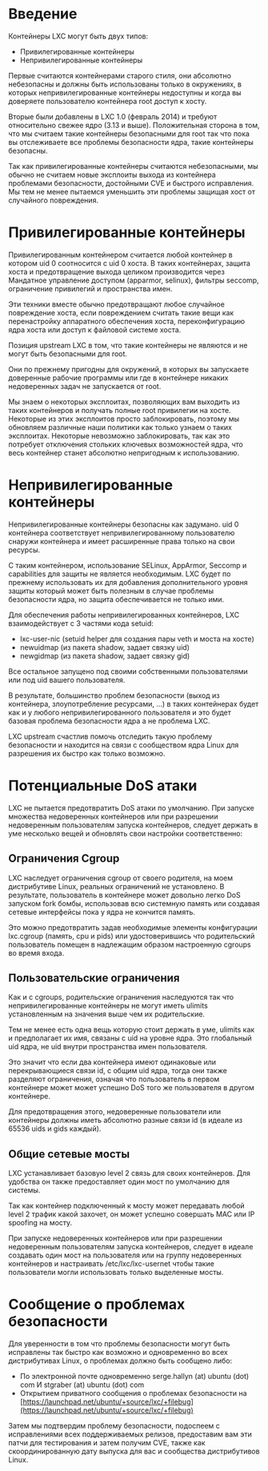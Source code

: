 # Введение
Контейнеры LXC могут быть двух типов:

 - Привилегированные контейнеры
 - Непривилегированные контейнеры

Первые считаются контейнерами старого стиля, они абсолютно небезопасны и должны быть использованы
только в окружениях, в которых непривилегированные контейнеры недоступны и когда вы доверяете
пользователю контейнера root доступ к хосту.

Вторые были добавлены в LXC 1.0 (февраль 2014) и требуют относительно свежее
ядро (3.13 и выше). Положительная сторона в том, что мы считаем такие контейнеры безопасными для root так что
пока вы отслеживаете все проблемы безопасности ядра, такие контейнеры безопасны.


Так как привилегированные контейнеры считаются небезопасными, мы обычно не считаем новые
эксплоиты выхода из контейнера проблемами безопасности, достойными CVE и быстрого исправления. Мы тем не менее пытаемся уменьшить эти
проблемы защищая хост от случайного повреждения.

# Привилегированные контейнеры
Привилегированным контейнером считается любой контейнер в котором uid 0 соотносится с uid 0 хоста.
В таких контейнерах, защита хоста и предотвращение выхода целиком производится через
Мандатное управление доступом (apparmor, selinux), фильтры seccomp, ограничение привилегий и пространства имен.

Эти техники вместе обычно предотвращают любое случайное повреждение	хоста,
если повреждением считать такие вещи как перенастройку аппаратного обеспечения хоста,
переконфигурацию ядра хоста или доступ к файловой системе хоста.

Позиция upstream LXC в том, что такие контейнеры не являются и не могут быть безопасными для root.

Они по прежнему пригодны для окружений, в которых вы запускаете доверенные рабочие программы
или где в контейнере никаких недоверенных задач не запускается от root.

Мы знаем о некоторых эксплоитах, позволяющих вам выходить из таких контейнеров и получать полные root привилегии на хосте.
Некоторые из этих эксплоитов просто заблокировать, поэтому мы обновляем различные наши политики как только узнаем о таких эксплоитах.
Некоторые невозможно заблокировать, так как это потребует отключения стольких ключевых возможностей ядра, что весь контейнер станет абсолютно непригодным к использованию.

# Непривилегированные контейнеры
Непривилегированные контейнеры безопасны как задумано. uid 0 контейнера соответствует непривилегированному пользователю снаружи контейнера
и имеет расширенные права только на свои ресурсы.

С таким контейнером, использование SELinux, AppArmor, Seccomp и capabilities для защиты не является необходимым.
LXC будет по прежнему использовать их для добавления дополнительного уровня защиты который может быть полезным в случае
проблемы безопасности ядра, но защита обеспечивается не только ими.

Для обеспечения работы непривилегированных контейнеров, LXC взаимодействует с 3 частями кода setuid:

 - lxc-user-nic (setuid helper для создания пары veth и моста на хосте)
 - newuidmap (из пакета shadow, задает связку uid)
 - newgidmap (из пакета shadow, задает связку gid)

Все остальное запущено под своими собственными пользователями или под uid вашего пользователя.

В результате, большинство проблем безопасности (выход из контейнера, злоупотребление ресурсами, ...) в таких контейнерах будет как и
у любого непривилегированного пользователя и это будет базовая проблема безопасности ядра а не проблема LXC.

LXC upstream счастлив помочь отследить такую проблему безопасности и находится на связи с сообществом ядра Linux
для разрешения их быстро как только возможно.

# Потенциальные DoS атаки
LXC не пытается предотвратить DoS атаки по умолчанию. При запуске
множества недоверенных контейнеров или при разрешении недоверенным пользователям запуска
контейнеров, следует держать в уме несколько вещей и обновлять свои
настройки соответственно:

## Ограничения Cgroup
LXC наследует ограничения cgroup от своего родителя, на моем дистрибутиве Linux, реальных ограничений не установлено.
В результате, пользователь в контейнере может довольно легко DoS запуском fork бомбы,
использовав всю системную память или создавая сетевые интерфейсы пока у ядра не кончится память.

Это можно предотвратить задав необходимые элементы конфигурации lxc.cgroup (память, cpu и pids)
или удостоверившись что родительский пользователь помещен в надлежащим образом настроенную cgroups во время входа.

## Пользовательские ограничения
Как и с cgroups, родительские ограничения наследуются так что непривилегированные контейнеры не могут иметь ulimits установленным на значения
выше чем их родительские.

Тем не менее есть одна вещь которую стоит держать в уме, ulimits как и предполагает их имя, связаны с uid на уровне ядра.
Это глобальный uid ядра, не uid внутри пространства имен пользователя.

Это значит что если два контейнера имеют одинаковые или перекрывающиеся связи id, с общим uid ядра, тогда они также разделяют ограничения,
означая что пользователь в первом контейнере может может успешно DoS того же пользователя в другом контейнере.

Для предотвращения этого, недоверенные пользователи или контейнеры должны иметь абсолютно разные связи id (в идеале из 65536 uids и gids каждый).

## Общие сетевые мосты
LXC устанавливает базовую level 2 связь для своих контейнеров. Для удобства он также предоставляет один мост по умолчанию для системы.

Так как контейнер подключенный к мосту может передавать любой level 2 трафик какой захочет, он может успешно совершать MAC или IP spoofing на мосту.

При запуске недоверенных контейнеров или при разрешении недоверенным пользователям запуска контейнеров, следует в идеале создавать один мост на пользователя или на
группу недоверенных контейнеров и настраивать /etc/lxc/lxc-usernet чтобы такие пользователи могли использовать только выделенные мосты.

# Сообщение о проблемах безопасности
Для уверенности в том что проблемы безопасности могут быть исправлены так быстро как возможно и одновременно
во всех дистрибутивах Linux, о проблемах должно быть сообщено либо:

 * По электронной почте одновременно serge.hallyn (at) ubuntu (dot) com И stgraber (at) ubuntu (dot) com
 * Открытием приватного сообщения о проблемах безопасности на [https://launchpad.net/ubuntu/+source/lxc/+filebug](https://launchpad.net/ubuntu/+source/lxc/+filebug)

Затем мы подтвердим проблему безопасности, подоспеем с исправлениями всех поддерживаемых релизов,
предоставим вам эти патчи для тестирования и затем получим CVE, также как
скоординированную дату выпуска для вас и сообщества дистрибутивов Linux.
